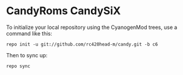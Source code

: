 CandyRoms CandySiX
===========

To initialize your local repository using the CyanogenMod trees, use a command like this:

    repo init -u git://github.com/rc420head-m/candy.git -b c6

Then to sync up:

    repo sync
